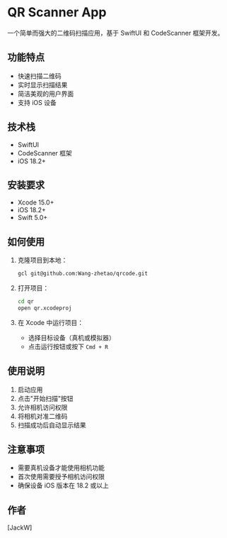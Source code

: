 # QR Scanner App

一个简单而强大的二维码扫描应用，基于 SwiftUI 和 CodeScanner 框架开发。

## 功能特点

- 快速扫描二维码
- 实时显示扫描结果
- 简洁美观的用户界面
- 支持 iOS 设备

## 技术栈

- SwiftUI
- CodeScanner 框架
- iOS 18.2+

## 安装要求

- Xcode 15.0+
- iOS 18.2+
- Swift 5.0+

## 如何使用

1. 克隆项目到本地：
   ```bash
   gcl git@github.com:Wang-zhetao/qrcode.git 
   ```

2. 打开项目：
   ```bash
   cd qr
   open qr.xcodeproj
   ```

3. 在 Xcode 中运行项目：
   - 选择目标设备（真机或模拟器）
   - 点击运行按钮或按下 `Cmd + R`

## 使用说明

1. 启动应用
2. 点击"开始扫描"按钮
3. 允许相机访问权限
4. 将相机对准二维码
5. 扫描成功后自动显示结果

## 注意事项

- 需要真机设备才能使用相机功能
- 首次使用需要授予相机访问权限
- 确保设备 iOS 版本在 18.2 或以上


## 作者

[JackW]


